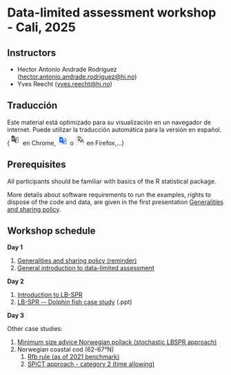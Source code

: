 # Data-limited assessment workshop - Cali, 2025


## Instructors

 * Hector Antonio Andrade Rodriguez (<hector.antonio.andrade.rodriguez@hi.no>)
 * Yves Reecht (<yves.reecht@hi.no>)

## Traducción

Este material está optimizado para su visualización en un navegador de internet. Puede utilizar la traducción automática
para la versión en español. (<img src="./img/chromeTr.png" alt="Chrome button"/> en Chrome, <img
src="./img/firefoxTr.png" alt="Firefox button"/> o <img src="./img/firefoxTr2.png" alt="Firefox button 2"/> en
Firefox,...)

## Prerequisites

All participants should be familiar with basics of the R statistical package.

More details about software requirements to run the examples, rights to dispose of the code and data, are given in the
first presentation [Generalities and sharing policy](./01-1_Generalities_and_sharing_policy.html).

## Workshop schedule

  **Day 1**

  1. [Generalities and sharing policy (reminder)](./01-1_Generalities_and_sharing_policy.html)
  2. [General introduction to data-limited assessment](./01-2_Introduction_data-limited_assessment.html)

  **Day 2**

  1. [Introduction to LB-SPR](./02_Introduction_LBSPR.html)
  2. [LB-SPR -- Dolphin fish case study](./03_Taller_Colombia_2025.pptx) (.ppt)

  **Day 3**

  Other case studies:

  1. [Minimum size advice Norwegian pollack (stochastic LBSPR approach)](./04_Pollock_minimum_size_advice.html)
  2. Norwegian coastal cod (62-67&deg;N)
     1. [Rfb rule (as of 2021 benchmark)](./05_Coastal_cod_62-67_rfb.html)
     2. [SPiCT approach - category 2 (time allowing)](./06_Coastal_cod_62-67_SPiCT.html)
